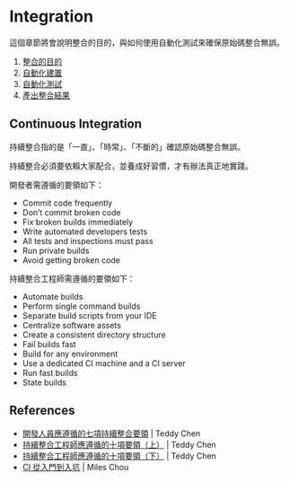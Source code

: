 # Integration

這個章節將會說明整合的目的，與如何使用自動化測試來確保原始碼整合無誤。

1. [整合的目的]()
2. [自動化建置]()
3. [自動化測試]()
4. [產出整合結果]()

## Continuous Integration

持續整合指的是「一直」、「時常」、「不斷的」確認原始碼整合無誤。

持續整合必須要依賴大家配合，並養成好習慣，才有辦法真正地實踐。

開發者需遵循的要領如下：

* Commit code frequently
* Don’t commit broken code
* Fix broken builds immediately
* Write automated developers tests
* All tests and inspections must pass
* Run private builds
* Avoid getting broken code

持續整合工程師需遵循的要領如下：

* Automate builds
* Perform single command builds
* Separate build scripts from your IDE
* Centralize software assets
* Create a consistent directory structure
* Fail builds fast
* Build for any environment
* Use a dedicated CI machine and a CI server
* Run fast builds
* State builds

## References

* [開發人員應遵循的七項持續整合要領](http://teddy-chen-tw.blogspot.tw/2012/07/blog-post.html) | Teddy Chen
* [持續整合工程師應遵循的十項要領（上）](http://teddy-chen-tw.blogspot.tw/2012/07/blog-post_04.html) | Teddy Chen
* [持續整合工程師應遵循的十項要領（下）](http://teddy-chen-tw.blogspot.tw/2012/07/blog-post_05.html) | Teddy Chen
* [CI 從入門到入坑](https://github.com/MilesChou/book-intro-of-ci) | Miles Chou
